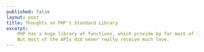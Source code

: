 ```yaml
---
published: false
layout: post
title: Thoughts on PHP's Standard Library
excerpt: 
    PHP has a huge library of functions, which provide by far most of its value.
    But most of the APIs did never really receive much love.
---
```


